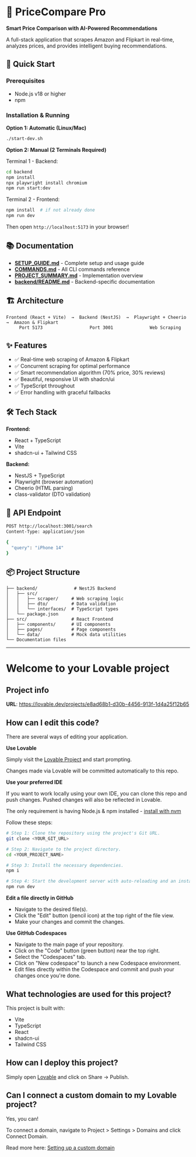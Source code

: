 # 🛒 PriceCompare Pro

**Smart Price Comparison with AI-Powered Recommendations**

A full-stack application that scrapes Amazon and Flipkart in real-time, analyzes prices, and provides intelligent buying recommendations.

## 🚀 Quick Start

### Prerequisites
- Node.js v18 or higher
- npm

### Installation & Running

**Option 1: Automatic (Linux/Mac)**
```bash
./start-dev.sh
```

**Option 2: Manual (2 Terminals Required)**

Terminal 1 - Backend:
```bash
cd backend
npm install
npx playwright install chromium
npm run start:dev
```

Terminal 2 - Frontend:
```bash
npm install  # if not already done
npm run dev
```

Then open `http://localhost:5173` in your browser!

## 📚 Documentation

- **[SETUP_GUIDE.md](./SETUP_GUIDE.md)** - Complete setup and usage guide
- **[COMMANDS.md](./COMMANDS.md)** - All CLI commands reference
- **[PROJECT_SUMMARY.md](./PROJECT_SUMMARY.md)** - Implementation overview
- **[backend/README.md](./backend/README.md)** - Backend-specific documentation

## 🏗️ Architecture

```
Frontend (React + Vite)  →  Backend (NestJS)  →  Playwright + Cheerio  →  Amazon & Flipkart
     Port 5173                  Port 3001              Web Scraping
```

## ✨ Features

- ✅ Real-time web scraping of Amazon & Flipkart
- ✅ Concurrent scraping for optimal performance
- ✅ Smart recommendation algorithm (70% price, 30% reviews)
- ✅ Beautiful, responsive UI with shadcn/ui
- ✅ TypeScript throughout
- ✅ Error handling with graceful fallbacks

## 🛠️ Tech Stack

**Frontend:**
- React + TypeScript
- Vite
- shadcn-ui + Tailwind CSS

**Backend:**
- NestJS + TypeScript
- Playwright (browser automation)
- Cheerio (HTML parsing)
- class-validator (DTO validation)

## 🎯 API Endpoint

```bash
POST http://localhost:3001/search
Content-Type: application/json

{
  "query": "iPhone 14"
}
```

## 📦 Project Structure

```
├── backend/              # NestJS Backend
│   ├── src/
│   │   ├── scraper/     # Web scraping logic
│   │   ├── dto/         # Data validation
│   │   └── interfaces/  # TypeScript types
│   └── package.json
├── src/                 # React Frontend
│   ├── components/      # UI components
│   ├── pages/           # Page components
│   └── data/            # Mock data utilities
└── Documentation files
```

---

# Welcome to your Lovable project

## Project info

**URL**: https://lovable.dev/projects/e8ad68b1-d30b-4456-913f-1d4a25f12b65

## How can I edit this code?

There are several ways of editing your application.

**Use Lovable**

Simply visit the [Lovable Project](https://lovable.dev/projects/e8ad68b1-d30b-4456-913f-1d4a25f12b65) and start prompting.

Changes made via Lovable will be committed automatically to this repo.

**Use your preferred IDE**

If you want to work locally using your own IDE, you can clone this repo and push changes. Pushed changes will also be reflected in Lovable.

The only requirement is having Node.js & npm installed - [install with nvm](https://github.com/nvm-sh/nvm#installing-and-updating)

Follow these steps:

```sh
# Step 1: Clone the repository using the project's Git URL.
git clone <YOUR_GIT_URL>

# Step 2: Navigate to the project directory.
cd <YOUR_PROJECT_NAME>

# Step 3: Install the necessary dependencies.
npm i

# Step 4: Start the development server with auto-reloading and an instant preview.
npm run dev
```

**Edit a file directly in GitHub**

- Navigate to the desired file(s).
- Click the "Edit" button (pencil icon) at the top right of the file view.
- Make your changes and commit the changes.

**Use GitHub Codespaces**

- Navigate to the main page of your repository.
- Click on the "Code" button (green button) near the top right.
- Select the "Codespaces" tab.
- Click on "New codespace" to launch a new Codespace environment.
- Edit files directly within the Codespace and commit and push your changes once you're done.

## What technologies are used for this project?

This project is built with:

- Vite
- TypeScript
- React
- shadcn-ui
- Tailwind CSS

## How can I deploy this project?

Simply open [Lovable](https://lovable.dev/projects/e8ad68b1-d30b-4456-913f-1d4a25f12b65) and click on Share -> Publish.

## Can I connect a custom domain to my Lovable project?

Yes, you can!

To connect a domain, navigate to Project > Settings > Domains and click Connect Domain.

Read more here: [Setting up a custom domain](https://docs.lovable.dev/tips-tricks/custom-domain#step-by-step-guide)
